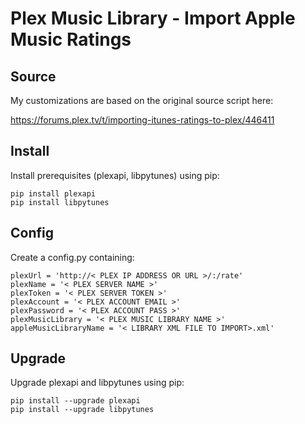 # Plex Music Library - Import Apple Music Ratings

## Source

My customizations are based on the original source script here:

https://forums.plex.tv/t/importing-itunes-ratings-to-plex/446411

## Install

Install prerequisites (plexapi, libpytunes) using pip:

    pip install plexapi
    pip install libpytunes

## Config

Create a config.py containing:

    plexUrl = 'http://< PLEX IP ADDRESS OR URL >/:/rate'
    plexName = '< PLEX SERVER NAME >'
    plexToken = '< PLEX SERVER TOKEN >'
    plexAccount = '< PLEX ACCOUNT EMAIL >'
    plexPassword = '< PLEX ACCOUNT PASS >'
    plexMusicLibrary = '< PLEX MUSIC LIBRARY NAME >'
    appleMusicLibraryName = '< LIBRARY XML FILE TO IMPORT>.xml'

## Upgrade

Upgrade plexapi and libpytunes using pip:

    pip install --upgrade plexapi
    pip install --upgrade libpytunes
